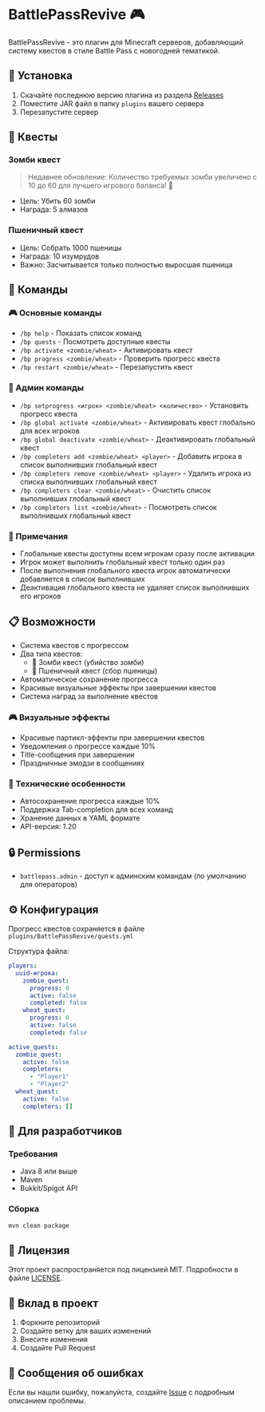 # BattlePassRevive 🎮

BattlePassRevive - это плагин для Minecraft серверов, добавляющий систему квестов в стиле Battle Pass с новогодней тематикой.

## 🚀 Установка

1. Скачайте последнюю версию плагина из раздела [Releases](https://github.com/beerlogin/BattlePassRevive/releases)
2. Поместите JAR файл в папку `plugins` вашего сервера
3. Перезапустите сервер

## 🎯 Квесты

### Зомби квест
> Недавнее обновление: Количество требуемых зомби увеличено с 10 до 60 для лучшего игрового баланса! 🎯
- Цель: Убить 60 зомби
- Награда: 5 алмазов

### Пшеничный квест
- Цель: Собрать 1000 пшеницы
- Награда: 10 изумрудов
- Важно: Засчитывается только полностью выросшая пшеница

## 📝 Команды

### 🎮 Основные команды
- `/bp help` - Показать список команд
- `/bp quests` - Посмотреть доступные квесты
- `/bp activate <zombie/wheat>` - Активировать квест
- `/bp progress <zombie/wheat>` - Проверить прогресс квеста
- `/bp restart <zombie/wheat>` - Перезапустить квест

### 👑 Админ команды
- `/bp setprogress <игрок> <zombie/wheat> <количество>` - Установить прогресс квеста
- `/bp global activate <zombie/wheat>` - Активировать квест глобально для всех игроков
- `/bp global deactivate <zombie/wheat>` - Деактивировать глобальный квест
- `/bp completers add <zombie/wheat> <player>` - Добавить игрока в список выполнивших глобальный квест
- `/bp completers remove <zombie/wheat> <player>` - Удалить игрока из списка выполнивших глобальный квест
- `/bp completers clear <zombie/wheat>` - Очистить список выполнивших глобальный квест
- `/bp completers list <zombie/wheat>` - Посмотреть список выполнивших глобальный квест

### 📌 Примечания
- Глобальные квесты доступны всем игрокам сразу после активации
- Игрок может выполнить глобальный квест только один раз
- После выполнения глобального квеста игрок автоматически добавляется в список выполнивших
- Деактивация глобального квеста не удаляет список выполнивших его игроков

## 📋 Возможности

- Система квестов с прогрессом
- Два типа квестов:
  - 🧟 Зомби квест (убийство зомби)
  - 🌾 Пшеничный квест (сбор пшеницы)
- Автоматическое сохранение прогресса
- Красивые визуальные эффекты при завершении квестов
- Система наград за выполнение квестов

### 🎮 Визуальные эффекты
- Красивые партикл-эффекты при завершении квестов
- Уведомления о прогрессе каждые 10%
- Title-сообщения при завершении
- Праздничные эмодзи в сообщениях

### 🔧 Технические особенности
- Автосохранение прогресса каждые 10%
- Поддержка Tab-completion для всех команд
- Хранение данных в YAML формате
- API-версия: 1.20

## 🔒 Permissions
- `battlepass.admin` - доступ к админским командам (по умолчанию для операторов)

## ⚙️ Конфигурация

Прогресс квестов сохраняется в файле `plugins/BattlePassRevive/quests.yml`

Структура файла:
```yaml
players:
  uuid-игрока:
    zombie_quest:
      progress: 0
      active: false
      completed: false
    wheat_quest:
      progress: 0
      active: false
      completed: false

active_quests:
  zombie_quest:
    active: false
    completers:
      - "Player1"
      - "Player2"
  wheat_quest:
    active: false
    completers: []
```

## 🔧 Для разработчиков

### Требования
- Java 8 или выше
- Maven
- Bukkit/Spigot API

### Сборка 
```bash
mvn clean package
```

## 📄 Лицензия

Этот проект распространяется под лицензией MIT. Подробности в файле [LICENSE](LICENSE).

## 🤝 Вклад в проект

1. Форкните репозиторий
2. Создайте ветку для ваших изменений
3. Внесите изменения
4. Создайте Pull Request

## 🐛 Сообщения об ошибках

Если вы нашли ошибку, пожалуйста, создайте [Issue](https://github.com/beerlogin/BattlePassRevive/issues) с подробным описанием проблемы.